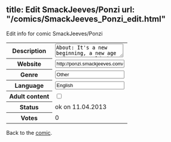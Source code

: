 title: Edit SmackJeeves/Ponzi
url: "/comics/SmackJeeves_Ponzi_edit.html"
---
Edit info for comic SmackJeeves/Ponzi

<form name="comic" action="http://gaepostmail.appengine.com/comic" name="post">
<table class="comicinfo">
<tr>
<th>Description</th><td><textarea name="description">About: It's a new beginning, a new age and a new world where people enjoy advanced industrial games, technology and entertainment. At this moment, after a mysterious broadcast, the world media has launched a new tournament called N.E.O.SIN. The prize for this competition is unlike any other, the winners will receive an evolutionary enhancement of their body. This enhancement will improve their physical and mental capacity as a human being. Ever dream of super speed, super vision or any other kind of supernatural enhancement? Who will win the key to the evolution of the human race? (You can read more info on the official site: www.pigtailstudio.com )</textarea></td>
</tr>
<tr>
<th>Website</th><td><input type="text" name="url" value="http://ponzi.smackjeeves.com/comics/"/></td>
</tr>
<tr>
<th>Genre</th><td><input type="text" name="genre" value="Other"/></td>
</tr>
<tr>
<th>Language</th><td><input type="text" name="language" value="English"/></td>
</tr>
<tr>
<th>Adult content</th><td><input type="checkbox" name="adult" value="adult" /></td>
</tr>
<tr>
<th>Status</th><td>ok on 11.04.2013</td>
</tr>
<tr>
<th>Votes</th><td>0</div></td>
</tr>
</table>
</form>

Back to the [comic](/comics/SmackJeeves_Ponzi.html).
